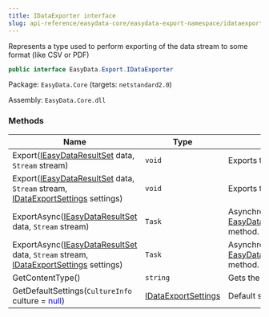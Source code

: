 ```yaml
---
title: IDataExporter interface
slug: api-reference/easydata-core/easydata-export-namespace/idataexporter-interface
---
```

Represents a type used to perform exporting of the data stream to some format (like CSV or PDF)
```csharp
public interface EasyData.Export.IDataExporter

```
Package: `EasyData.Core` (targets: `netstandard2.0`)

Assembly: `EasyData.Core.dll`

### Methods

| Name | Type | Description | 
| --- | --- | --- | 
| Export([IEasyDataResultSet](/api-reference/easydata-core/easydata-namespace/ieasydataresultset-interface) data, `Stream` stream) | `void` | Exports the specified data to the stream. | 
| Export([IEasyDataResultSet](/api-reference/easydata-core/easydata-namespace/ieasydataresultset-interface) data, `Stream` stream, [IDataExportSettings](/api-reference/easydata-core/easydata-export-namespace/idataexportsettings-interface) settings) | `void` | Exports the specified data to the stream. | 
| ExportAsync([IEasyDataResultSet](/api-reference/easydata-core/easydata-namespace/ieasydataresultset-interface) data, `Stream` stream) | `Task` | Asynchronical version of [EasyData.Export.IDataExporter.Export(EasyData.IEasyDataResultSet,System.IO.Stream)](/api-reference/easydata-core/easydata-export-namespace/idataexporter-interface) method. | 
| ExportAsync([IEasyDataResultSet](/api-reference/easydata-core/easydata-namespace/ieasydataresultset-interface) data, `Stream` stream, [IDataExportSettings](/api-reference/easydata-core/easydata-export-namespace/idataexportsettings-interface) settings) | `Task` | Asynchronical version of [EasyData.Export.IDataExporter.Export(EasyData.IEasyDataResultSet,System.IO.Stream)](/api-reference/easydata-core/easydata-export-namespace/idataexporter-interface) method. | 
| GetContentType() | `string` | Gets the MIME content type of the exporting format. | 
| GetDefaultSettings(`CultureInfo` culture = <span style='color: blue'>null</span>) | [IDataExportSettings](/api-reference/easydata-core/easydata-export-namespace/idataexportsettings-interface) | Default settings of the exporter. |